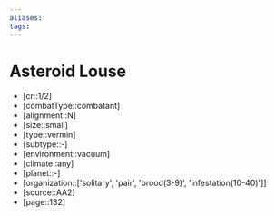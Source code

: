 ```yaml
---
aliases: 
tags: 
---
```


# Asteroid Louse

- [cr::1/2]
- [combatType::combatant]
- [alignment::N]
- [size::small]
- [type::vermin]
- [subtype::-]
- [environment::vacuum]
- [climate::any]
- [planet::-]
- [organization::['solitary', 'pair', 'brood(3-9)', 'infestation(10-40)']]
- [source::AA2]
- [page::132]
